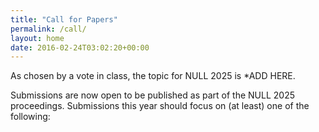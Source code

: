 ```yaml
---
title: "Call for Papers"
permalink: /call/
layout: home
date: 2016-02-24T03:02:20+00:00
---
```


As chosen by a vote in class, the topic for NULL 2025 is *ADD HERE. 

Submissions are now open to be published as part of the NULL 2025 proceedings. Submissions this year should focus on (at least) one of the following:

